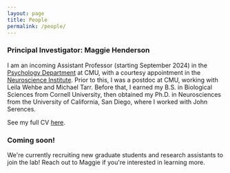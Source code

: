 ```yaml
---
layout: page
title: People
permalink: /people/
---
```


### Principal Investigator: Maggie Henderson

I am an incoming Assistant Professor (starting September 2024) in the [Psychology Department](https://www.cmu.edu/dietrich/psychology/directory/core-training-faculty/henderson-margaret.html) at CMU, with a courtesy appointment in the [Neuroscience Institute](https://www.cmu.edu/ni/). Prior to this, I was a postdoc at CMU, working with Leila Wehbe and Michael Tarr. Before that, I earned my B.S. in Biological Sciences from Cornell University, then obtained my Ph.D. in Neurosciences from the University of California, San Diego, where I worked with John Serences.

See my full CV [here](files/CV_MH_2024.pdf).

### Coming soon!

We're currently recruiting new graduate students and research assistants to join the lab! Reach out to Maggie if you're interested in learning more.
